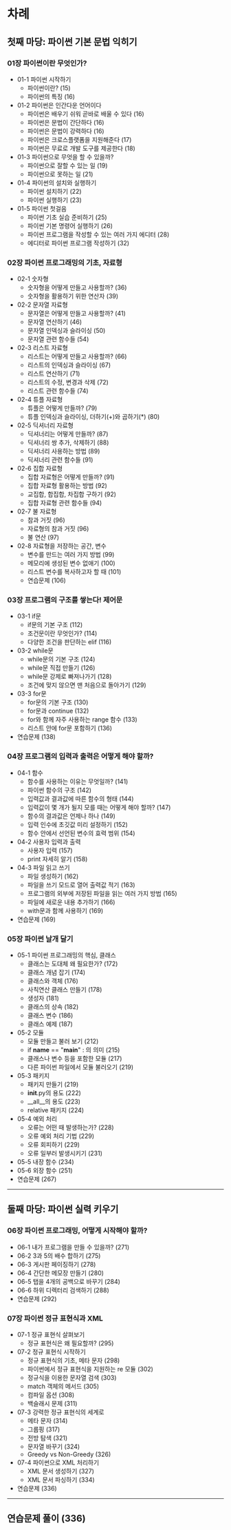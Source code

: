 # 차례

## 첫째 마당: 파이썬 기본 문법 익히기

### 01장 파이썬이란 무엇인가?
- 01-1 파이썬 시작하기  
  - 파이썬이란? (15)  
  - 파이썬의 특징 (16)  
- 01-2 파이썬은 인간다운 언어이다  
  - 파이썬은 배우기 쉬워 곧바로 배울 수 있다 (16)  
  - 파이썬은 문법이 간단하다 (16)  
  - 파이썬은 문법이 강력하다 (16)  
  - 파이썬은 크로스플랫폼을 지원해준다 (17)  
  - 파이썬은 무료로 개발 도구를 제공한다 (18)  
- 01-3 파이썬으로 무엇을 할 수 있을까?  
  - 파이썬으로 잘할 수 있는 일 (19)  
  - 파이썬으로 못하는 일 (21)  
- 01-4 파이썬의 설치와 실행하기  
  - 파이썬 설치하기 (22)  
  - 파이썬 실행하기 (23)  
- 01-5 파이썬 첫걸음  
  - 파이썬 기초 실습 준비하기 (25)  
  - 파이썬 기본 명령어 실행하기 (26)  
  - 파이썬 프로그램을 작성할 수 있는 여러 가지 에디터 (28)  
  - 에디터로 파이썬 프로그램 작성하기 (32)  

### 02장 파이썬 프로그래밍의 기초, 자료형
- 02-1 숫자형  
  - 숫자형을 어떻게 만들고 사용할까? (36)  
  - 숫자형을 활용하기 위한 연산자 (39)  
- 02-2 문자열 자료형  
  - 문자열은 어떻게 만들고 사용할까? (41)  
  - 문자열 연산하기 (46)  
  - 문자열 인덱싱과 슬라이싱 (50)  
  - 문자열 관련 함수들 (54)  
- 02-3 리스트 자료형  
  - 리스트는 어떻게 만들고 사용할까? (66)  
  - 리스트의 인덱싱과 슬라이싱 (67)  
  - 리스트 연산하기 (71)  
  - 리스트의 수정, 변경과 삭제 (72)  
  - 리스트 관련 함수들 (74)  
- 02-4 튜플 자료형  
  - 튜플은 어떻게 만들까? (79)  
  - 튜플 인덱싱과 슬라이싱, 더하기(+)와 곱하기(*) (80)  
- 02-5 딕셔너리 자료형  
  - 딕셔너리는 어떻게 만들까? (87)  
  - 딕셔너리 쌍 추가, 삭제하기 (88)  
  - 딕셔너리 사용하는 방법 (89)  
  - 딕셔너리 관련 함수들 (91)  
- 02-6 집합 자료형  
  - 집합 자료형은 어떻게 만들까? (91)  
  - 집합 자료형 활용하는 방법 (92)  
  - 교집합, 합집합, 차집합 구하기 (92)  
  - 집합 자료형 관련 함수들 (94)  
- 02-7 불 자료형  
  - 참과 거짓 (96)  
  - 자료형의 참과 거짓 (96)  
  - 불 연산 (97)  
- 02-8 자료형을 저장하는 공간, 변수  
  - 변수를 만드는 여러 가지 방법 (99)  
  - 메모리에 생성된 변수 없애기 (100)  
  - 리스트 변수를 복사하고자 할 때 (101)  
  - 연습문제 (106)  

### 03장 프로그램의 구조를 쌓는다! 제어문
- 03-1 if문  
  - if문의 기본 구조 (112)  
  - 조건문이란 무엇인가? (114)  
  - 다양한 조건을 판단하는 elif (116)  
- 03-2 while문  
  - while문의 기본 구조 (124)  
  - while문 직접 만들기 (126)  
  - while문 강제로 빠져나가기 (128)  
  - 조건에 맞지 않으면 맨 처음으로 돌아가기 (129)  
- 03-3 for문  
  - for문의 기본 구조 (130)  
  - for문과 continue (132)  
  - for와 함께 자주 사용하는 range 함수 (133)  
  - 리스트 안에 for문 포함하기 (136)  
- 연습문제 (138)  

### 04장 프로그램의 입력과 출력은 어떻게 해야 할까?
- 04-1 함수  
  - 함수를 사용하는 이유는 무엇일까? (141)  
  - 파이썬 함수의 구조 (142)  
  - 입력값과 결과값에 따른 함수의 형태 (144)  
  - 입력값이 몇 개가 될지 모를 때는 어떻게 해야 할까? (147)  
  - 함수의 결과값은 언제나 하나 (149)  
  - 입력 인수에 초깃값 미리 설정하기 (152)  
  - 함수 안에서 선언된 변수의 효력 범위 (154)  
- 04-2 사용자 입력과 출력  
  - 사용자 입력 (157)  
  - print 자세히 알기 (158)  
- 04-3 파일 읽고 쓰기  
  - 파일 생성하기 (162)  
  - 파일을 쓰기 모드로 열어 출력값 적기 (163)  
  - 프로그램의 외부에 저장된 파일을 읽는 여러 가지 방법 (165)  
  - 파일에 새로운 내용 추가하기 (166)  
  - with문과 함께 사용하기 (169)  
- 연습문제 (169)  

### 05장 파이썬 날개 달기
- 05-1 파이썬 프로그래밍의 핵심, 클래스  
  - 클래스는 도대체 왜 필요한가? (172)  
  - 클래스 개념 잡기 (174)  
  - 클래스와 객체 (176)  
  - 사칙연산 클래스 만들기 (178)  
  - 생성자 (181)  
  - 클래스의 상속 (182)  
  - 클래스 변수 (186)  
  - 클래스 예제 (187)  
- 05-2 모듈  
  - 모듈 만들고 불러 보기 (212)  
  - if __name__ == "__main__" : 의 의미 (215)  
  - 클래스나 변수 등을 포함한 모듈 (217)  
  - 다른 파이썬 파일에서 모듈 불러오기 (219)  
- 05-3 패키지  
  - 패키지 만들기 (219)  
  - __init__.py의 용도 (222)  
  - __all__의 용도 (223)  
  - relative 패키지 (224)  
- 05-4 예외 처리  
  - 오류는 어떤 때 발생하는가? (228)  
  - 오류 예외 처리 기법 (229)  
  - 오류 회피하기 (229)  
  - 오류 일부러 발생시키기 (231)  
- 05-5 내장 함수 (234)  
- 05-6 외장 함수 (251)  
- 연습문제 (267)  

---

## 둘째 마당: 파이썬 실력 키우기

### 06장 파이썬 프로그래밍, 어떻게 시작해야 할까?
- 06-1 내가 프로그램을 만들 수 있을까? (271)  
- 06-2 3과 5의 배수 합하기 (275)  
- 06-3 게시판 페이징하기 (278)  
- 06-4 간단한 메모장 만들기 (280)  
- 06-5 탭을 4개의 공백으로 바꾸기 (284)  
- 06-6 하위 디렉터리 검색하기 (288)  
- 연습문제 (292)  

### 07장 파이썬 정규 표현식과 XML
- 07-1 정규 표현식 살펴보기  
  - 정규 표현식은 왜 필요할까? (295)  
- 07-2 정규 표현식 시작하기  
  - 정규 표현식의 기초, 메타 문자 (298)  
  - 파이썬에서 정규 표현식을 지원하는 re 모듈 (302)  
  - 정규식을 이용한 문자열 검색 (303)  
  - match 객체의 메서드 (305)  
  - 컴파일 옵션 (308)  
  - 백슬래시 문제 (311)  
- 07-3 강력한 정규 표현식의 세계로  
  - 메타 문자 (314)  
  - 그룹핑 (317)  
  - 전방 탐색 (321)  
  - 문자열 바꾸기 (324)  
  - Greedy vs Non-Greedy (326)  
- 07-4 파이썬으로 XML 처리하기  
  - XML 문서 생성하기 (327)  
  - XML 문서 파싱하기 (334)  
- 연습문제 (336)  

---

## 연습문제 풀이 (336)
